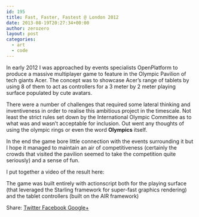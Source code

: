 ```yaml
---
id: 195
title: Fast, Faster, Fastest @ London 2012
date: 2013-08-19T20:27:34+00:00
author: zerozero
layout: post
categories:
  - art
  - code
---
```

In early 2012 I was approached by events specialists OpenPlatform to produce a massive multiplayer game to feature in the Olympic Pavilion of tech giants Acer. The concept was to showcase Acer&#8217;s range of tablets by using 8 of them to act as controllers for a 3 meter by 2 meter playing surface populated by cute avatars. <!--more-->

There were a number of challenges that required some lateral thinking and inventiveness in order to realise this ambitious project in the timescale. Not least the strict rules set down by the International Olympic Committee as to what was and wasn&#8217;t acceptable for inclusion. Out went any thoughts of using the olympic rings or even the word **Olympics** itself.

In the end the game bore little connection with the events surrounding it but I hope it managed to maintain an air of competitiveness (certainly the crowds that visited the pavilion seemed to take the competition quite seriously) and a sense of fun.

I put together a video of the result here:



The game was built entirely with actionscript both for the playing surface (that leveraged the Starling framework for super-fast graphics rendering) and the tablet controllers (built on the AIR framework)

<div class="gk-social-buttons">
  <span class="gk-social-label">Share:</span> <a class="gk-social-twitter" href="http://twitter.com/share?text=Fast%2C+Faster%2C+Fastest+%40+London+2012&url=http%3A%2F%2F162.13.3.34%3A8079%2Flabs%2F%3Fp%3D195"
	            onclick="window.open(this.href, 'twitter-share', 'width=550,height=235');return false;"> <span class="social__icon--hidden">Twitter</span> </a> <a class="gk-social-fb" href="https://www.facebook.com/sharer/sharer.php?u=http%3A%2F%2F162.13.3.34%3A8079%2Flabs%2F%3Fp%3D195"
			     onclick="window.open(this.href, 'facebook-share','width=580,height=296');return false;"> <span class="social-icon-hidden">Facebook</span> </a> <a class="gk-social-gplus" href="https://plus.google.com/share?url=http%3A%2F%2F162.13.3.34%3A8079%2Flabs%2F%3Fp%3D195"
	           onclick="window.open(this.href, 'google-plus-share', 'width=490,height=530');return false;"> <span class="social__icon--hidden">Google+</span> </a>
</div>